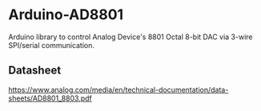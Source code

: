 # Arduino-AD8801
Arduino library to control Analog Device's 8801 Octal 8-bit DAC via 3-wire SPI/serial communication.

## Datasheet
https://www.analog.com/media/en/technical-documentation/data-sheets/AD8801_8803.pdf

